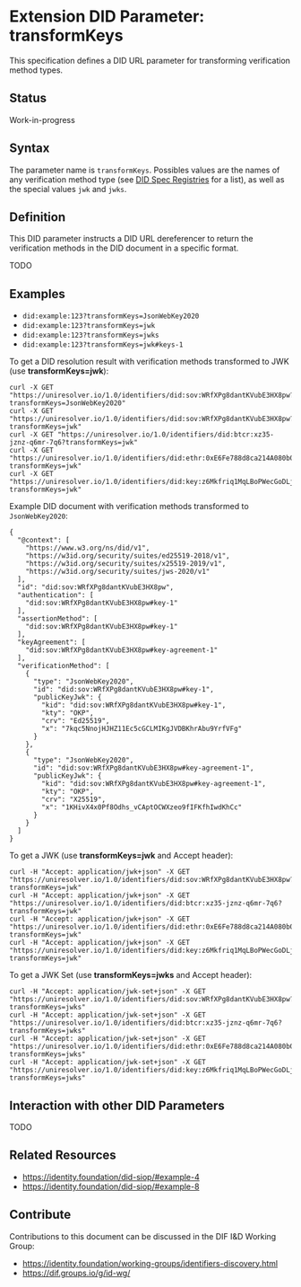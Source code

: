 # Extension DID Parameter: transformKeys

This specification defines a DID URL parameter for transforming verification method types.

## Status

Work-in-progress

## Syntax

The parameter name is `transformKeys`. Possibles values are the names of any verification method type (see [DID Spec Registries](https://w3c.github.io/did-spec-registries/#verification-method-types) for a list), as well as the special values `jwk` and `jwks`.

## Definition

This DID parameter instructs a DID URL dereferencer to return the verification methods in the DID document in
a specific format.

TODO

## Examples

 * `did:example:123?transformKeys=JsonWebKey2020`
 * `did:example:123?transformKeys=jwk`
 * `did:example:123?transformKeys=jwks`
 * `did:example:123?transformKeys=jwk#keys-1`

To get a DID resolution result with verification methods transformed to JWK (use **transformKeys=jwk**):

```
curl -X GET "https://uniresolver.io/1.0/identifiers/did:sov:WRfXPg8dantKVubE3HX8pw?transformKeys=JsonWebKey2020"
curl -X GET "https://uniresolver.io/1.0/identifiers/did:sov:WRfXPg8dantKVubE3HX8pw?transformKeys=jwk"
curl -X GET "https://uniresolver.io/1.0/identifiers/did:btcr:xz35-jznz-q6mr-7q6?transformKeys=jwk"
curl -X GET "https://uniresolver.io/1.0/identifiers/did:ethr:0xE6Fe788d8ca214A080b0f6aC7F48480b2AEfa9a6?transformKeys=jwk"
curl -X GET "https://uniresolver.io/1.0/identifiers/did:key:z6Mkfriq1MqLBoPWecGoDLjguo1sB9brj6wT3qZ5BxkKpuP6?transformKeys=jwk"
```

Example DID document with verification methods transformed to `JsonWebKey2020`:

```
{
  "@context": [
    "https://www.w3.org/ns/did/v1",
    "https://w3id.org/security/suites/ed25519-2018/v1",
    "https://w3id.org/security/suites/x25519-2019/v1",
    "https://w3id.org/security/suites/jws-2020/v1"
  ],
  "id": "did:sov:WRfXPg8dantKVubE3HX8pw",
  "authentication": [
    "did:sov:WRfXPg8dantKVubE3HX8pw#key-1"
  ],
  "assertionMethod": [
    "did:sov:WRfXPg8dantKVubE3HX8pw#key-1"
  ],
  "keyAgreement": [
    "did:sov:WRfXPg8dantKVubE3HX8pw#key-agreement-1"
  ],
  "verificationMethod": [
    {
      "type": "JsonWebKey2020",
      "id": "did:sov:WRfXPg8dantKVubE3HX8pw#key-1",
      "publicKeyJwk": {
        "kid": "did:sov:WRfXPg8dantKVubE3HX8pw#key-1",
        "kty": "OKP",
        "crv": "Ed25519",
        "x": "7kqc5NnojHJHZ11Ec5cGCLMIKgJVDBKhrAbu9YrfVFg"
      }
    },
    {
      "type": "JsonWebKey2020",
      "id": "did:sov:WRfXPg8dantKVubE3HX8pw#key-agreement-1",
      "publicKeyJwk": {
        "kid": "did:sov:WRfXPg8dantKVubE3HX8pw#key-agreement-1",
        "kty": "OKP",
        "crv": "X25519",
        "x": "1KHivX4x0Pf8Odhs_vCAptOCWXzeo9fIFKfhIwdKhCc"
      }
    }
  ]
}
```

To get a JWK (use **transformKeys=jwk** and Accept header):

```
curl -H "Accept: application/jwk+json" -X GET "https://uniresolver.io/1.0/identifiers/did:sov:WRfXPg8dantKVubE3HX8pw?transformKeys=jwk"
curl -H "Accept: application/jwk+json" -X GET "https://uniresolver.io/1.0/identifiers/did:btcr:xz35-jznz-q6mr-7q6?transformKeys=jwk"
curl -H "Accept: application/jwk+json" -X GET "https://uniresolver.io/1.0/identifiers/did:ethr:0xE6Fe788d8ca214A080b0f6aC7F48480b2AEfa9a6?transformKeys=jwk"
curl -H "Accept: application/jwk+json" -X GET "https://uniresolver.io/1.0/identifiers/did:key:z6Mkfriq1MqLBoPWecGoDLjguo1sB9brj6wT3qZ5BxkKpuP6?transformKeys=jwk"
```

To get a JWK Set (use **transformKeys=jwks** and Accept header):

```
curl -H "Accept: application/jwk-set+json" -X GET "https://uniresolver.io/1.0/identifiers/did:sov:WRfXPg8dantKVubE3HX8pw?transformKeys=jwks"
curl -H "Accept: application/jwk-set+json" -X GET "https://uniresolver.io/1.0/identifiers/did:btcr:xz35-jznz-q6mr-7q6?transformKeys=jwks"
curl -H "Accept: application/jwk-set+json" -X GET "https://uniresolver.io/1.0/identifiers/did:ethr:0xE6Fe788d8ca214A080b0f6aC7F48480b2AEfa9a6?transformKeys=jwks"
curl -H "Accept: application/jwk-set+json" -X GET "https://uniresolver.io/1.0/identifiers/did:key:z6Mkfriq1MqLBoPWecGoDLjguo1sB9brj6wT3qZ5BxkKpuP6?transformKeys=jwks"
```

## Interaction with other DID Parameters

TODO

## Related Resources

 * https://identity.foundation/did-siop/#example-4
 * https://identity.foundation/did-siop/#example-8

## Contribute

Contributions to this document can be discussed in the DIF I&D Working Group:

 * https://identity.foundation/working-groups/identifiers-discovery.html
 * https://dif.groups.io/g/id-wg/
